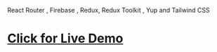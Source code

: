 React Router , Firebase , Redux, Redux Toolkit ,  Yup and Tailwind CSS

<a href="https://instagram-react-web-clone.netlify.app"><h1>Click for Live Demo</h1><a/>
